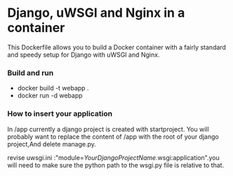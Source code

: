 # Django, uWSGI and Nginx in a container

This Dockerfile allows you to build a Docker container with a fairly standard
and speedy setup for Django with uWSGI and Nginx.

### Build and run
* docker build -t webapp .
* docker run -d webapp

### How to insert your application

In /app currently a django project is created with startproject. You will
probably want to replace the content of /app with the root of your django
project,And delete manage.py.

revise uwsgi.ini :"module=*YourDjangoProjectName*.wsgi:application".you will need to make sure the python path
to the wsgi.py file is relative to that.
